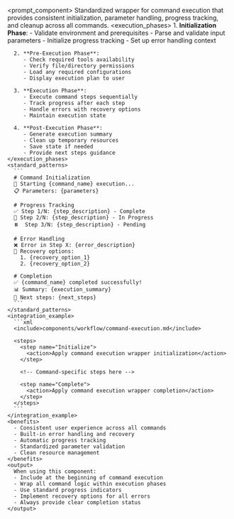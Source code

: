 <prompt_component>
  <step name="Command Execution Wrapper">
    <description>
      Standardized wrapper for command execution that provides consistent initialization,
      parameter handling, progress tracking, and cleanup across all commands.
    </description>
    <execution_phases>
      1. **Initialization Phase**:
         - Validate environment and prerequisites
         - Parse and validate input parameters
         - Initialize progress tracking
         - Set up error handling context
      
      2. **Pre-Execution Phase**:
         - Check required tools availability
         - Verify file/directory permissions
         - Load any required configurations
         - Display execution plan to user
      
      3. **Execution Phase**:
         - Execute command steps sequentially
         - Track progress after each step
         - Handle errors with recovery options
         - Maintain execution state
      
      4. **Post-Execution Phase**:
         - Generate execution summary
         - Clean up temporary resources
         - Save state if needed
         - Provide next steps guidance
    </execution_phases>
    <standard_patterns>
      ```
      # Command Initialization
      🚀 Starting {command_name} execution...
      📋 Parameters: {parameters}
      
      # Progress Tracking
      ✅ Step 1/N: {step_description} - Complete
      🔄 Step 2/N: {step_description} - In Progress
      ⏸️  Step 3/N: {step_description} - Pending
      
      # Error Handling
      ❌ Error in Step X: {error_description}
      🔧 Recovery options:
        1. {recovery_option_1}
        2. {recovery_option_2}
      
      # Completion
      ✅ {command_name} completed successfully!
      📊 Summary: {execution_summary}
      🎯 Next steps: {next_steps}
      ```
    </standard_patterns>
    <integration_example>
      ```xml
      <include>components/workflow/command-execution.md</include>
      
      <steps>
        <step name="Initialize">
          <action>Apply command execution wrapper initialization</action>
        </step>
        
        <!-- Command-specific steps here -->
        
        <step name="Complete">
          <action>Apply command execution wrapper completion</action>
        </step>
      </steps>
      ```
    </integration_example>
    <benefits>
      - Consistent user experience across all commands
      - Built-in error handling and recovery
      - Automatic progress tracking
      - Standardized parameter validation
      - Clean resource management
    </benefits>
    <output>
      When using this component:
      - Include at the beginning of command execution
      - Wrap all command logic within execution phases
      - Use standard progress indicators
      - Implement recovery options for all errors
      - Always provide clear completion status
    </output>
  </step>
</prompt_component>
